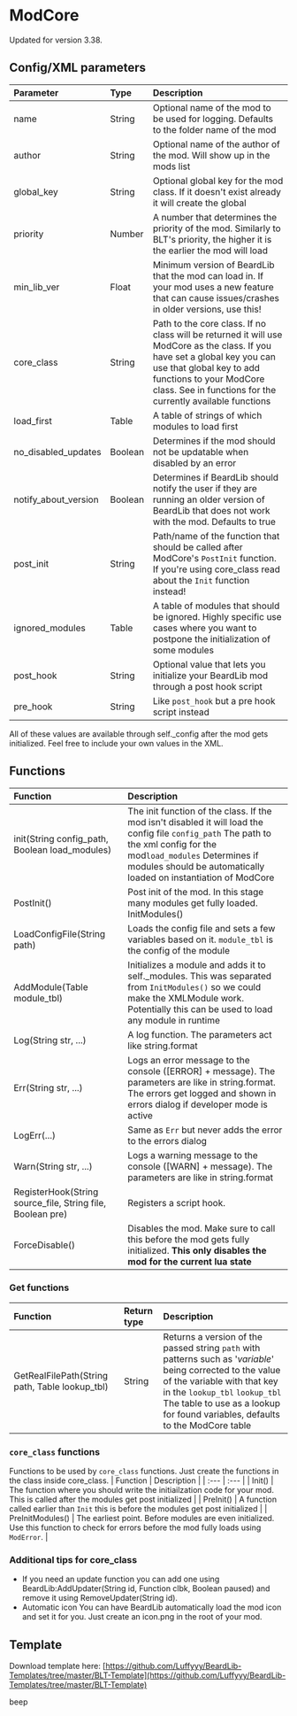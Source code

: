 # ModCore

Updated for version 3.38.

## Config/XML parameters

| Parameter | Type | Description |
| :--- | :--- | :--- |
| name | String | Optional name of the mod to be used for logging. Defaults to the folder name of the mod |
| author | String | Optional name of the author of the mod. Will show up in the mods list |
| global\_key | String | Optional global key for the mod class. If it doesn't exist already it will create the global |
| priority | Number | A number that determines the priority of the mod. Similarly to BLT's priority, the higher it is the earlier the mod will load |
| min\_lib\_ver | Float | Minimum version of BeardLib that the mod can load in. If your mod uses a new feature that can cause issues/crashes in older versions, use this! |
| core\_class | String | Path to the core class. If no class will be returned it will use ModCore as the class. If you have set a global key you can use that global key to add functions to your ModCore class. See in functions for the currently available functions |
| load\_first | Table | A table of strings of which modules to load first |
| no\_disabled\_updates | Boolean | Determines if the mod should not be updatable when disabled by an error |
| notify\_about\_version | Boolean | Determines if BeardLib should notify the user if they are running an older version of BeardLib that does not work with the mod. Defaults to true |
| post\_init | String | Path/name of the function that should be called after ModCore's `PostInit` function. If you're using core\_class read about the `Init` function instead! |
| ignored\_modules | Table | A table of modules that should be ignored. Highly specific use cases where you want to postpone the initialization of some modules |
| post\_hook | String | Optional value that lets you initialize your BeardLib mod through a post hook script |
| pre\_hook | String | Like `post_hook` but a pre hook script instead |

All of these values are available through self.\_config after the mod gets initialized. Feel free to include your own values in the XML.

## Functions

| Function | Description |
| :--- | :--- |
| init\(String config\_path, Boolean load\_modules\) | The init function of the class. If the mod isn't disabled it will load the config file `config_path` The path to the xml config for the mod`load_modules` Determines if modules should be automatically loaded on instantiation of ModCore  |
| PostInit\(\) |Post init of the mod. In this stage many modules get fully loaded. InitModules\(\) |Initializes all the modules that have been defined by the mod. Calling this is only necessary when `load_modules` passed to init/new is false | 
| LoadConfigFile\(String path\) |Loads the config file and sets a few variables based on it. `module_tbl` is the config of the module | 
| AddModule\(Table module\_tbl\) |Initializes a module and adds it to self.\_modules. This was separated from `InitModules()` so we could make the XMLModule work. Potentially this can be used to load any module in runtime | 
| Log\(String str, ...\) |A log function. The parameters act like string.format | 
| Err\(String str, ...\) |Logs an error message to the console \(\[ERROR\] + message\). The parameters are like in string.format. The errors get logged and shown in errors dialog if developer mode is active | 
| LogErr\(...\) |Same as `Err` but never adds the error to the errors dialog | 
| Warn\(String str, ...\) |Logs a warning message to the console \(\[WARN\] + message\). The parameters are like in string.format | 
|RegisterHook\(String source\_file, String file, Boolean pre\) |Registers a script hook. | 
|ForceDisable\(\) |Disables the mod. Make sure to call this before the mod gets fully initialized. **This only disables the mod for the current lua state** |

### Get functions

| Function | Return type | Description |
| :--- | :--- | :--- |
GetRealFilePath\(String path, Table lookup\_tbl\) |String |Returns a version of the passed string `path` with patterns such as '$variable$' being corrected to the value of the variable with that key in the `lookup_tbl` `lookup_tbl` The table to use as a lookup for found variables, defaults to the ModCore table |  |StringToValue\(String str\) |Any |Converts `str` to a value. Example: self.AFunctionMyClassHas \(previously named StringToTable but was renamed because it can get anything\) |  |StringToCallback\(String str\) |Function |Converts `str` to a callback. For example: self.MyCallback self is ModCore but can be any class you want |  |GetPath\(\) |String |Returns self.ModPath, the path of your mod \(where main.xml resides\) |  |Enabled\(\) |Boolean |Returns a boolean determining if the mod is enabled |  |Disabled\(\) |Boolean |Returns a boolean determining if the mod is disabled |  |GetName\(\) |String |Returns self.Name, the name of the mod |  |Config\(\) |Table |Returns self.\_config, the config \(ie, xml\) of the mod |  |Priority\(\) |Number |Returns self.Priority, the priority of the mod |  |IsBLTMod\(\) |Boolean |Returns true if the mod is a BLT mod \(that uses BeardLib\) |  |Modules\(\) |Table |Returns a table with all loaded modules |  |GetModule\(String type\_name\) |Any module |Return the first module with the type name `type_name`. Think of the type name as the meta name you put in your main.xml like "AddFiles" |  |GetModuleIndex\(ModuleBase m\) |Number |Return the index of module `m` |  |GetModules\(String type\_name\) |Table |Returns a table of every module with type name `type_name`. Useful when the module can be added a few times in the mod \(for example, weapons, update module, any module with \_loose set to true\) |

### `core_class` functions

Functions to be used by `core_class` functions. Just create the functions in the class inside core\_class.
| Function | Description |
| :--- | :--- |
| Init\(\) | The function where you should write the initiailzation code for your mod. This is called after the modules get post initialized |
| PreInit\(\) | A function called earlier than `Init` this is before the modules get post initialized |
| PreInitModules\(\) | The earliest point. Before modules are even initialized. Use this function to check for errors before the mod fully loads using `ModError`. |

### Additional tips for core\_class

* If you need an update function you can add one using BeardLib:AddUpdater\(String id, Function clbk, Boolean paused\) and remove it using RemoveUpdater\(String id\).
* Automatic icon You can have BeardLib automatically load the mod icon and set it for you. Just create an icon.png in the root of your mod.

## Template

Download template here: [https://github.com/Luffyyy/BeardLib-Templates/tree/master/BLT-Template](https://github.com/Luffyyy/BeardLib-Templates/tree/master/BLT-Template)

beep
